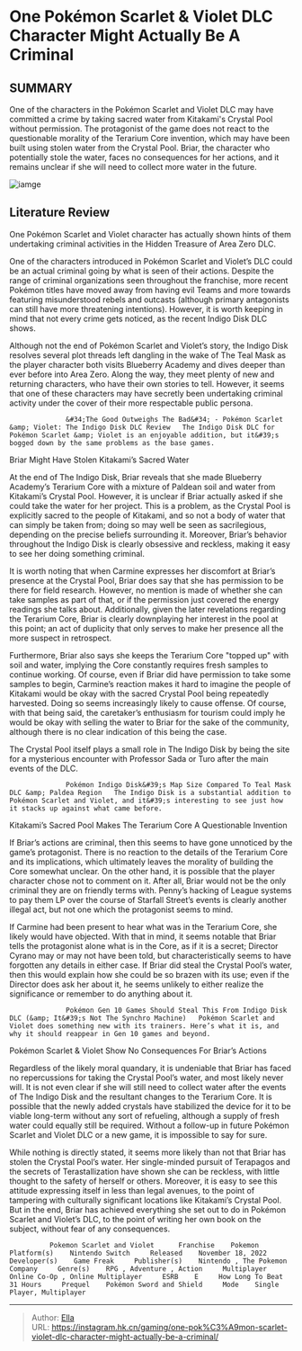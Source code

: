 # One Pokémon Scarlet &amp; Violet DLC Character Might Actually Be A Criminal


## SUMMARY 



  One of the characters in the Pokémon Scarlet and Violet DLC may have committed a crime by taking sacred water from Kitakami&#39;s Crystal Pool without permission.   The protagonist of the game does not react to the questionable morality of the Terarium Core invention, which may have been built using stolen water from the Crystal Pool.   Briar, the character who potentially stole the water, faces no consequences for her actions, and it remains unclear if she will need to collect more water in the future.  

![iamge](https://static1.srcdn.com/wordpress/wp-content/uploads/2024/01/one-pok-mon-scarlet-violet-dlc-character-might-actually-be-a-criminal.jpg)

## Literature Review

One Pokémon Scarlet and Violet character has actually shown hints of them undertaking criminal activities in the Hidden Treasure of Area Zero DLC.




One of the characters introduced in Pokémon Scarlet and Violet’s DLC could be an actual criminal going by what is seen of their actions. Despite the range of criminal organizations seen throughout the franchise, more recent Pokémon titles have moved away from having evil Teams and more towards featuring misunderstood rebels and outcasts (although primary antagonists can still have more threatening intentions). However, it is worth keeping in mind that not every crime gets noticed, as the recent Indigo Disk DLC shows.




Although not the end of Pokémon Scarlet and Violet’s story, the Indigo Disk resolves several plot threads left dangling in the wake of The Teal Mask as the player character both visits Blueberry Academy and dives deeper than ever before into Area Zero. Along the way, they meet plenty of new and returning characters, who have their own stories to tell. However, it seems that one of these characters may have secretly been undertaking criminal activity under the cover of their more respectable public persona.

                  &#34;The Good Outweighs The Bad&#34; - Pokémon Scarlet &amp; Violet: The Indigo Disk DLC Review   The Indigo Disk DLC for Pokémon Scarlet &amp; Violet is an enjoyable addition, but it&#39;s bogged down by the same problems as the base games.   


 Briar Might Have Stolen Kitakami’s Sacred Water 
          




At the end of The Indigo Disk, Briar reveals that she made Blueberry Academy’s Terarium Core with a mixture of Paldean soil and water from Kitakami’s Crystal Pool. However, it is unclear if Briar actually asked if she could take the water for her project. This is a problem, as the Crystal Pool is explicitly sacred to the people of Kitakami, and so not a body of water that can simply be taken from; doing so may well be seen as sacrilegious, depending on the precise beliefs surrounding it. Moreover, Briar’s behavior throughout the Indigo Disk is clearly obsessive and reckless, making it easy to see her doing something criminal.

It is worth noting that when Carmine expresses her discomfort at Briar’s presence at the Crystal Pool, Briar does say that she has permission to be there for field research. However, no mention is made of whether she can take samples as part of that, or if the permission just covered the energy readings she talks about. Additionally, given the later revelations regarding the Terarium Core, Briar is clearly downplaying her interest in the pool at this point; an act of duplicity that only serves to make her presence all the more suspect in retrospect.




Furthermore, Briar also says she keeps the Terarium Core &#34;topped up&#34; with soil and water, implying the Core constantly requires fresh samples to continue working. Of course, even if Briar did have permission to take some samples to begin, Carmine’s reaction makes it hard to imagine the people of Kitakami would be okay with the sacred Crystal Pool being repeatedly harvested. Doing so seems increasingly likely to cause offense. Of course, with that being said, the caretaker’s enthusiasm for tourism could imply he would be okay with selling the water to Briar for the sake of the community, although there is no clear indication of this being the case.



The Crystal Pool itself plays a small role in The Indigo Disk by being the site for a mysterious encounter with Professor Sada or Turo after the main events of the DLC.




                  Pokémon Indigo Disk&#39;s Map Size Compared To Teal Mask DLC &amp; Paldea Region   The Indigo Disk is a substantial addition to Pokémon Scarlet and Violet, and it&#39;s interesting to see just how it stacks up against what came before.   






 Kitakami’s Sacred Pool Makes The Terarium Core A Questionable Invention 
          

If Briar’s actions are criminal, then this seems to have gone unnoticed by the game’s protagonist. There is no reaction to the details of the Terarium Core and its implications, which ultimately leaves the morality of building the Core somewhat unclear. On the other hand, it is possible that the player character chose not to comment on it. After all, Briar would not be the only criminal they are on friendly terms with. Penny’s hacking of League systems to pay them LP over the course of Starfall Street’s events is clearly another illegal act, but not one which the protagonist seems to mind.

If Carmine had been present to hear what was in the Terarium Core, she likely would have objected. With that in mind, it seems notable that Briar tells the protagonist alone what is in the Core, as if it is a secret; Director Cyrano may or may not have been told, but characteristically seems to have forgotten any details in either case. If Briar did steal the Crystal Pool’s water, then this would explain how she could be so brazen with its use; even if the Director does ask her about it, he seems unlikely to either realize the significance or remember to do anything about it.




                  Pokémon Gen 10 Games Should Steal This From Indigo Disk DLC (&amp; It&#39;s Not The Synchro Machine)   Pokémon Scarlet and Violet does something new with its trainers. Here’s what it is, and why it should reappear in Gen 10 games and beyond.   



 Pokémon Scarlet &amp; Violet Show No Consequences For Briar’s Actions 
         

Regardless of the likely moral quandary, it is undeniable that Briar has faced no repercussions for taking the Crystal Pool’s water, and most likely never will. It is not even clear if she will still need to collect water after the events of The Indigo Disk and the resultant changes to the Terarium Core. It is possible that the newly added crystals have stabilized the device for it to be viable long-term without any sort of refueling, although a supply of fresh water could equally still be required. Without a follow-up in future Pokémon Scarlet and Violet DLC or a new game, it is impossible to say for sure.




While nothing is directly stated, it seems more likely than not that Briar has stolen the Crystal Pool’s water. Her single-minded pursuit of Terapagos and the secrets of Terastallization have shown she can be reckless, with little thought to the safety of herself or others. Moreover, it is easy to see this attitude expressing itself in less than legal avenues, to the point of tampering with culturally significant locations like Kitakami’s Crystal Pool. But in the end, Briar has achieved everything she set out to do in Pokémon Scarlet and Violet’s DLC, to the point of writing her own book on the subject, without fear of any consequences.

              Pokemon Scarlet and Violet      Franchise    Pokemon     Platform(s)    Nintendo Switch     Released    November 18, 2022     Developer(s)    Game Freak     Publisher(s)    Nintendo , The Pokemon Company     Genre(s)    RPG , Adventure , Action     Multiplayer    Online Co-Op , Online Multiplayer     ESRB    E     How Long To Beat    31 Hours     Prequel    Pokémon Sword and Shield     Mode    Single Player, Multiplayer      


---

> Author: [Ella](https://instagram.hk.cn/)  
> URL: https://instagram.hk.cn/gaming/one-pok%C3%A9mon-scarlet-violet-dlc-character-might-actually-be-a-criminal/  

